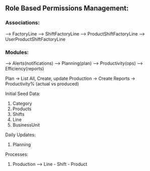 ## Role Based Permissions Management:

### Associations:
--> FactoryLine
--> ShiftFactoryLine
--> ProductShiftFactoryLine
--> UserProductShiftFactoryLine

### Modules:
--> Alerts(notifications)
--> Planning(plan)
--> Productivity(ops)
--> Efficiency(reports)

Plan -> List All, Create, update
Production -> Create
Reports -> Productivity% (actual vs produced)


Initial Seed Data:
1. Category
2. Products
3. Shifts
4. Line
5. BusinessUnit

Daily Updates:
1. Planning

Processes:
1. Production --> Line - Shift - Product
